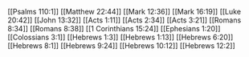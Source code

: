 [[Psalms 110:1]]
[[Matthew 22:44]]
[[Mark 12:36]]
[[Mark 16:19]]
[[Luke 20:42]]
[[John 13:32]]
[[Acts 1:11]]
[[Acts 2:34]]
[[Acts 3:21]]
[[Romans 8:34]]
[[Romans 8:38]]
[[1 Corinthians 15:24]]
[[Ephesians 1:20]]
[[Colossians 3:1]]
[[Hebrews 1:3]]
[[Hebrews 1:13]]
[[Hebrews 6:20]]
[[Hebrews 8:1]]
[[Hebrews 9:24]]
[[Hebrews 10:12]]
[[Hebrews 12:2]]
